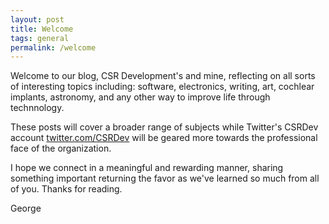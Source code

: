 ```yaml
---
layout: post
title: Welcome
tags: general
permalink: /welcome
---
```


Welcome to our blog, CSR Development's and mine, reflecting on all sorts of interesting topics including: software, electronics, writing, art, cochlear implants, astronomy, and any other way to improve life through technnology. 

These posts will cover a broader range of subjects while Twitter's CSRDev account [twitter.com/CSRDev](https://www.twitter.com/CSRDev) will be geared more towards the professional face of the organization.

I hope we connect in a meaningful and rewarding manner, sharing something important returning the favor as we've learned so much from all of you. Thanks for reading.

George
